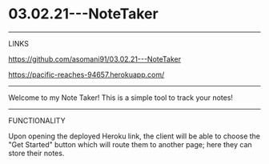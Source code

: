 # 03.02.21---NoteTaker

-----

LINKS

https://github.com/asomani91/03.02.21---NoteTaker

https://pacific-reaches-94657.herokuapp.com/

-----

Welcome to my Note Taker! This is a simple tool to track your notes!

-----

FUNCTIONALITY

Upon opening the deployed Heroku link, the client will be able to choose the "Get Started" button which will route them to another page; here they can store their notes.